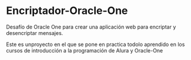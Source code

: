 # Encriptador-Oracle-One
Desafío de Oracle One para crear una aplicación web para encriptar y desencriptar mensajes.

Este es unproyecto en el que se pone en practica todolo aprendido en los cursos de introducción a la programación de Alura y Oracle-One

